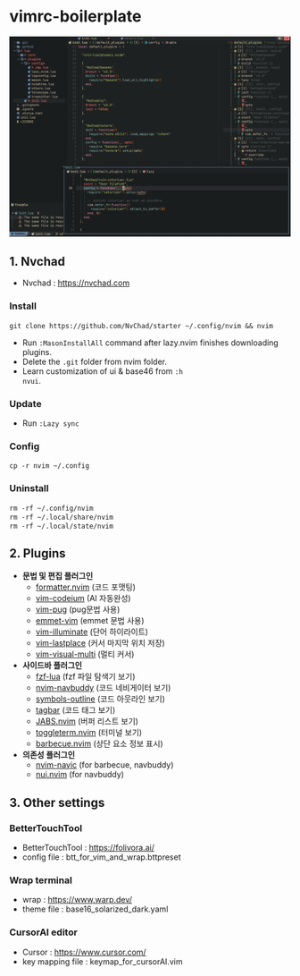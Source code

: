 # vimrc-boilerplate 

<div align="center">
  <img src="https://raw.githubusercontent.com/yonghun16/yonghun16/main/images/nvim_preview.png" width=800px />
</div>

## 1. Nvchad
- Nvchad : https://nvchad.com

### Install
```shell
git clone https://github.com/NvChad/starter ~/.config/nvim && nvim
```
- Run <code>:MasonInstallAll</code> command after lazy.nvim finishes downloading plugins.
- Delete the <code>.git</code> folder from nvim folder.
- Learn customization of ui & base46 from <code>:h nvui</code>.

### Update
- Run <code>:Lazy sync</code>

### Config
```shell
cp -r nvim ~/.config
```

### Uninstall
```
rm -rf ~/.config/nvim
rm -rf ~/.local/share/nvim
rm -rf ~/.local/state/nvim
```


## 2. Plugins 
- **문법 및 편집 플러그인**
  - [formatter.nvim](https://github.com/mhartington/formatter.nvim) (코드 포맷팅)
  - [vim-codeium](https://github.com/Exafunction/codeium.vim) (AI 자동완성)
  - [vim-pug](https://github.com/digitaltoad/vim-pug) (pug문법 사용)
  - [emmet-vim](https://github.com/mattn/emmet-vim) (emmet 문법 사용)
  - [vim-illuminate](https://github.com/RRethy/vim-illuminate) (단어 하이라이트)
  - [vim-lastplace](https://github.com/farmergreg/vim-lastplace) (커서 마지막 위치 저장)
  - [vim-visual-multi](https://github.com/mg979/vim-visual-multi) (멀티 커서)
- **사이드바 플러그인**
  - [fzf-lua](https://github.com/ibhagwan/fzf-lua) (fzf 파일 탐색기 보기)
  - [nvim-navbuddy](https://github.com/SmiteshP/nvim-navbuddy) (코드 네비게이터 보기)
  - [symbols-outline](https://github.com/simrat39/symbols-outline.nvim) (코드 아웃라인 보기)
  - [tagbar](https://github.com/preservim/tagbar) (코드 태그 보기)
  - [JABS.nvim](https://github.com/matbme/JABS.nvim) (버퍼 리스트 보기)
  - [toggleterm.nvim](https://github.com/akinsho/toggleterm.nvim) (터미널 보기)
  - [barbecue.nvim](https://github.com/utilyre/barbecue.nvim) (상단 요소 정보 표시)
- **의존성 플러그인**
  - [nvim-navic](https://github.com/SmiteshP/nvim-navic) (for barbecue, navbuddy)
  - [nui.nvim](https://github.com/MunifTanjim/nui.nvim) (for navbuddy)

## 3. Other settings

### BetterTouchTool
- BetterTouchTool : https://folivora.ai/ 
- config file : btt_for_vim_and_wrap.bttpreset

### Wrap terminal
- wrap : https://www.warp.dev/
- theme file : base16_solarized_dark.yaml

### CursorAI editor
- Cursor : https://www.cursor.com/
- key mapping file : keymap_for_cursorAI.vim

